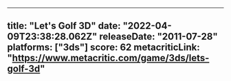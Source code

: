 
---
title: "Let's Golf 3D"
date: "2022-04-09T23:38:28.062Z"
releaseDate: "2011-07-28"
platforms: ["3ds"]
score: 62
metacriticLink: "https://www.metacritic.com/game/3ds/lets-golf-3d"
---
